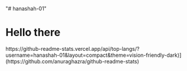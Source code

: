 "# hanashah-01" 
<h1>
  Hello there
  <img src="https://media.giphy.com/media/hvRJCLFzcasrR4ia7z/giphy.gif" width="10px"/>
</h1>
https://github-readme-stats.vercel.app/api/top-langs/?username=hanashah-01&layout=compact&theme=vision-friendly-dark)](https://github.com/anuraghazra/github-readme-stats)
